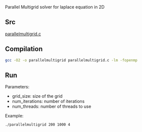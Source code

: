 Parallel Multigrid solver for laplace equation in 2D

## Src
[parallelmultigrid.c](parallelmultigrid.c)

## Compilation
```bash
gcc -O2 -o parallelmultigrid parallelmultigrid.c -lm -fopenmp
```

## Run

Parameters:
- grid_size: size of the grid
- num_iterations: number of iterations
- num_threads: number of threads to use

Example:
```bash
./parallelmultigrid 200 1000 4 
```